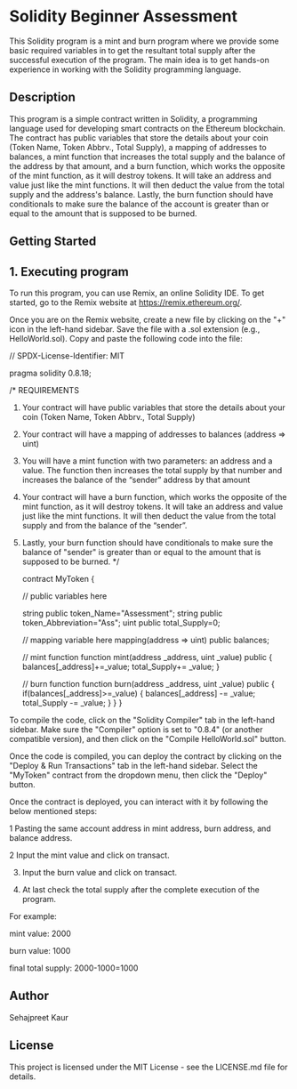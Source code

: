 
# Solidity Beginner Assessment
This Solidity program is a mint and burn program where we provide some basic required variables in to get the resultant total supply after the successful execution of the program. The main idea is to get hands-on experience in working with the Solidity programming language. 


## Description
This program is a simple contract written in Solidity, a programming language used for developing smart contracts on the Ethereum blockchain.
The contract has public variables that store the details about your coin (Token Name, Token Abbrv., Total Supply), a mapping of addresses to balances, a mint function that increases the total supply and the balance of the address by that amount, and a burn function, which works the opposite of the mint function, as it will destroy tokens. It will take an address and value just like the mint functions. It will then deduct the value from the total supply and the address's balance. Lastly, the burn function should have conditionals to make sure the balance of the account is greater than or equal to the amount that is supposed to be burned.
## Getting Started
## 1. Executing program
To run this program, you can use Remix, an online Solidity IDE. To get started, go to the Remix website at https://remix.ethereum.org/.

Once you are on the Remix website, create a new file by clicking on the "+" icon in the left-hand sidebar. Save the file with a .sol extension (e.g., HelloWorld.sol). Copy and paste the following code into the file:

  // SPDX-License-Identifier: MIT

  pragma solidity 0.8.18;

/*
       REQUIREMENTS
  1. Your contract will have public variables that store the details about your coin (Token Name, Token Abbrv., Total Supply)
 2. Your contract will have a mapping of addresses to balances (address => uint)
3. You will have a mint function with two parameters: an address and a value. 
       The function then increases the total supply by that number and increases the balance 
       of the “sender” address by that amount
4. Your contract will have a burn function, which works the opposite of the mint function, as it will destroy tokens. 
       It will take an address and value just like the mint functions. It will then deduct the value from the total supply 
       and from the balance of the “sender”.
5. Lastly, your burn function should have conditionals to make sure the balance of "sender" is greater than or equal 
       to the amount that is supposed to be burned.
*/


    contract MyToken {

    // public variables here
    
    string public token_Name="Assessment";
    string public token_Abbreviation="Ass";
    uint public total_Supply=0;

    // mapping variable here
      mapping(address => uint) public balances;
   
    // mint function
      function mint(address _address, uint _value) public {
      balances[_address]+=_value;
      total_Supply+= _value;
     }
   
    // burn function
    function burn(address _address, uint _value) public {
     if(balances[_address]>=_value)
      {
      balances[_address] -= _value;
      total_Supply -=  _value;
      }
    }
  }




To compile the code, click on the "Solidity Compiler" tab in the left-hand sidebar. Make sure the "Compiler" option is set to "0.8.4" (or another compatible version), and then click on the "Compile HelloWorld.sol" button.

Once the code is compiled, you can deploy the contract by clicking on the "Deploy & Run Transactions" tab in the left-hand sidebar. Select the "MyToken" contract from the dropdown menu, then click the "Deploy" button.

Once the contract is deployed, you can interact with it by following the below mentioned steps:

1 Pasting the  same account address in mint address, burn address, and balance address.

2 Input the mint value and click on transact.

3. Input the burn value and click on transact.

4. At last check the total supply after the complete execution of the program.

For example:

mint value: 2000

burn value: 1000

final total supply: 2000-1000=1000



## Author
Sehajpreet Kaur
## License
This project is licensed under the MIT License - see the LICENSE.md file for details.
